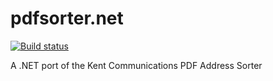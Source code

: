 pdfsorter.net
=============

[![Build status](https://ci.appveyor.com/api/projects/status/tnutvfyncp6uxmj9/branch/master)](https://ci.appveyor.com/project/KyleChamberlin/pdfsorter-net/branch/master)

A .NET port of the Kent Communications PDF Address Sorter
